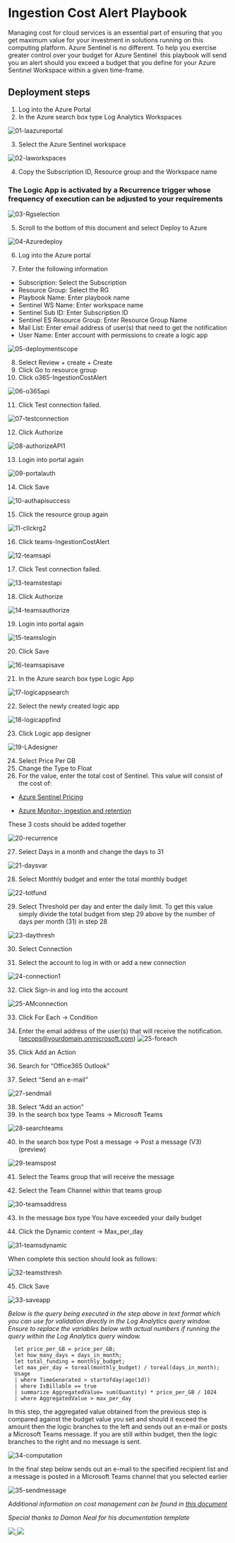 # Ingestion Cost Alert Playbook

Managing cost for cloud services is an essential part of ensuring that you get maximum value for your investment in solutions running on this computing platform. Azure Sentinel is no different. To help you exercise greater control over your budget for Azure Sentinel  this playbook will send you an alert should you exceed a budget that you define for your Azure Sentinel Workspace within a given time-frame.

## Deployment steps

1. Log into the Azure Portal
2. In the Azure search box type Log Analytics Workspaces


![01-laazureportal](../Send-IngestionCostAlert/images/01-LAAzurePortal.png)


3. Select the Azure Sentinel workspace

![02-laworkspaces](../Send-IngestionCostAlert/images/02-laworkspaces.png)

4. Copy the Subscription ID, Resource group and the Workspace name

### The Logic App is activated by a Recurrence trigger whose frequency of execution can be adjusted to your requirements

![03-Rgselection](../Send-IngestionCostAlert/images/03-rgselection.png)

5. Scroll to the bottom of this document and select Deploy to Azure

![04-Azuredeploy](../Send-IngestionCostAlert/images/04-azuredeploy.png)


6. Log into the Azure portal

7. Enter the following information

-	Subscription: Select the Subscription
-	Resource Group: Select the RG
-	Playbook Name: Enter playbook name
-	Sentinel WS Name: Enter workspace name
-	Sentinel Sub ID: Enter Subscription ID
-	Sentinel ES Resource Group: Enter Resource Group Name
-	Mail List: Enter email address of user(s) that need to get the notification
-	User Name: Enter account with permissions to create a logic app

![05-deploymentscope](../Send-IngestionCostAlert/images/05-deploymentscope.png)

8. Select Review + create + Create
9. Click Go to resource group
10. Click o365-IngestionCostAlert

![06-o365api](../Send-IngestionCostAlert/images/06-o365api.png)


11. Click Test connection failed.

![07-testconnection](../Send-IngestionCostAlert/images/07-testconnection.png)


12. Click Authorize

![08-authorizeAPI1](../Send-IngestionCostAlert/images/08-authorizeAPI1.png)


13. Login into portal again

![09-portalauth](../Send-IngestionCostAlert/images/09-portalauth.png)



14. Click Save

![10-authapisuccess](../Send-IngestionCostAlert/images/10-authapisuccess.png)




15. Click the resource group again

![11-clickrg2](../Send-IngestionCostAlert/images/11-clickrg2.png)




16. Click teams-IngestionCostAlert

![12-teamsapi](../Send-IngestionCostAlert/images/12-teamsapi.png)





17. Click Test connection failed.

![13-teamstestapi](../Send-IngestionCostAlert/images/13-teamstestapi.png)






18. Click Authorize

![14-teamsauthorize](../Send-IngestionCostAlert/images/14-teamsauthorize.png)


19. Login into portal again

![15-teamslogin](../Send-IngestionCostAlert/images/15-teamslogin.png)





20. Click Save

![16-teamsapisave](../Send-IngestionCostAlert/images/16-teamsapisave.png)


21. In the Azure search box type Logic App 

![17-logicappsearch](../Send-IngestionCostAlert/images/17-logicappsearch.png)



22. Select the newly created logic app

![18-logicappfind](../Send-IngestionCostAlert/images/18-logicappfind.png)


23. Click Logic app designer

![19-LAdesigner](../Send-IngestionCostAlert/images/19-LAdesigner.png)

24. Select Price Per GB
25. Change the Type to Float
26. For the value, enter the total cost of Sentinel. This value will consist of the cost of:

-	[Azure Sentinel  Pricing](https://azure.microsoft.com/pricing/details/azure-sentinel/#:~:text=%20Azure%20Sentinel%20pricing%20%201%20Capacity%20Reservations.,an%20Azure%20Monitor%20Log%20Analytics%20workspace...%20More%20)

-	[Azure Monitor- ingestion and retention](https://azure.microsoft.com/pricing/details/monitor/)

These 3 costs should be added together

![20-recurrence](../Send-IngestionCostAlert/images/20-recurrence.png)

27. Select Days in a month and change the days to 31

![21-daysvar](../Send-IngestionCostAlert/images/21-daysvar.png)

28. Select Monthly budget and enter the total monthly budget

![22-totfund](../Send-IngestionCostAlert/images/22-totfund.png)

29. Select Threshold per day and enter the daily limit. To get this value simply divide the total budget from step 29 above by the number of days per month (31) in step 28

![23-daythresh](../Send-IngestionCostAlert/images/23-dailythresh.png)

30. Select Connection

31. Select the account to log in with or add a new connection

![24-connection1](../Send-IngestionCostAlert/images/24-connection1.png)

32. Click Sign-in and log into the account

![25-AMconnection](../Send-IngestionCostAlert/images/25-AMconnection.png)

33. Click For Each -> Condition

35. Enter the email address of the user(s) that will receive the notification. (secops@yourdomain.onmicrosoft.com)
![25-foreach](../Send-IngestionCostAlert/images/25-foreach.png)

35. Click Add an Action

37. Search for “Office365 Outlook”

39. Select “Send an e-mail”

![27-sendmail](../Send-IngestionCostAlert/images/27-sendmail.png)

38. Select “Add an action”
39. In the search box type Teams -> Microsoft Teams

![28-searchteams](../Send-IngestionCostAlert/images/28-searchteams.png)

40. In the search box type Post a message -> Post a message (V3) (preview)

![29-teamspost](../Send-IngestionCostAlert/images/29-teamspost.png)

41. Select the Teams group that will receive the message

42. Select the Team Channel within that teams group

![30-teamsaddress](../Send-IngestionCostAlert/images/30-teamsaddress.png)

43. In the message box type You have exceeded your daily budget 

44. Click the Dynamic content -> Max_per_day

![31-teamsdynamic](../Send-IngestionCostAlert/images/31-teamsdynamic.png)

When complete this section should look as follows:

![32-teamsthresh](../Send-IngestionCostAlert/images/32-teamsthresh.png)

45. Click Save 

![33-saveapp](../Send-IngestionCostAlert/images/33-saveapp.png)


<em>Below is the query being executed in the step above in text format which you can use for validation directly in the Log Analytics query window. Ensure to replace the variables below with actual numbers if running the query within the Log Analytics query window.</em>

```
  let price_per_GB = price_per_GB;
  let how_many_days = days_in_month;
  let total_funding = monthly_budget;
  let max_per_day = toreal(monthly_budget) / toreal(days_in_month);
  Usage
  | where TimeGenerated > startofday(ago(1d))
  | where IsBillable == true
  | summarize AggregatedValue= sum(Quantity) * price_per_GB / 1024
  | where AggregatedValue > max_per_day 
```

In this step, the aggregated value obtained from the previous step is compared against the budget value you set and should it exceed the amount then the logic branches to the left and sends out an e-mail or posts a Microsoft Teams message. If you are still within budget, then the logic branches to the right and no message is sent.


   ![34-computation](../Send-IngestionCostAlert/images/34-computation.png)

In the final step below sends out an e-mail to the specified recipient list and a message is posted in a Microsoft Teams channel that you selected earlier


  ![35-sendmessage](../Send-IngestionCostAlert/images/35-sendmessage.png)

  <em>Additional information on cost management can be found in [this document](https://docs.microsoft.com/azure/azure-monitor/platform/manage-cost-storage)</em>
  
  <em>Special thanks to Damon Neal for his documentation template</em>
 



<a href="https://portal.azure.com/#create/Microsoft.Template/uri/https%3A%2F%2Fraw.githubusercontent.com%2FAzure%2FAzure-Sentinel%2Fmaster%2FPlaybooks%2FSend-IngestionCostAlert%2Fazuredeploy.json" target="_blank">
    <img src="https://aka.ms/deploytoazurebutton"/>
</a>

<a href="https://portal.azure.us/#create/Microsoft.Template/uri/https%3A%2F%2Fraw.githubusercontent.com%2FAzure%2FAzure-Sentinel%2Fmaster%2FPlaybooks%2Send-IngestionCostAlert%2Fazuredeploy.json" target="_blank">
<img src="https://raw.githubusercontent.com/Azure/azure-quickstart-templates/master/1-CONTRIBUTION-GUIDE/images/deploytoazuregov.png"/>
</a>
